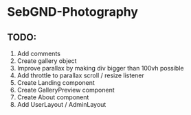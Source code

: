 # SebGND-Photography

## TODO:
1. Add comments
1. Create gallery object
1. Improve parallax by making div bigger than 100vh possible
1. Add throttle to parallax scroll / resize listener
1. Create Landing component
1. Create GalleryPreview component
1. Create About component
1. Add UserLayout / AdminLayout